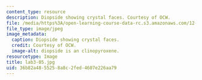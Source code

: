 ```yaml
---
content_type: resource
description: Diopside showing crystal faces. Courtesy of OCW.
file: /media/https%3A/open-learning-course-data-rc.s3.amazonaws.com/12-108-structure-of-earth-materials-fall-2004/36b82a4855258a8c2fed4607e226aa79_lab3-05.jpg
file_type: image/jpeg
image_metadata:
  caption: Diopside showing crystal faces.
  credit: Courtesy of OCW.
  image-alt: diopside is an clinopyroxene.
resourcetype: Image
title: lab3-05.jpg
uid: 36b82a48-5525-8a8c-2fed-4607e226aa79
---
```

